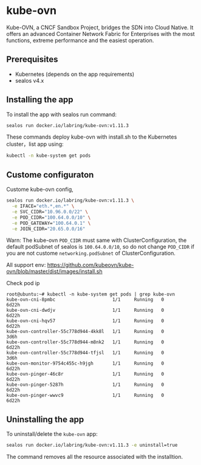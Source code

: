 # kube-ovn

Kube-OVN, a CNCF Sandbox Project, bridges the SDN into Cloud Native. It offers an advanced Container Network Fabric for Enterprises with the most functions, extreme performance and the easiest operation.

## Prerequisites

- Kubernetes (depends on the app requirements)
- sealos v4.x

## Installing the app

To install the app with sealos run  command:

```bash
sealos run docker.io/labring/kube-ovn:v1.11.3
```

These commands deploy kube-ovn with install.sh to the Kubernetes cluster，list app using:

```bash
kubectl -n kube-system get pods
```

## Custome configuraton

Custome  kube-ovn config,

```bash
sealos run docker.io/labring/kube-ovn:v1.11.3 \
  -e IFACE="eth.*,en.*" \
  -e SVC_CIDR="10.96.0.0/22" \
  -e POD_CIDR="100.64.0.0/10" \
  -e POD_GATEWAY="100.64.0.1" \
  -e JOIN_CIDR="20.65.0.0/16"
```

Warn: The kube-ovn `POD_CIDR` must same with ClusterConfiguration, the default podSubnet of sealos is `100.64.0.0/10`, so do not change `POD_CIDR` if you are not custome `networking.podSubnet`  of ClusterConfiguration.

All support env: https://github.com/kubeovn/kube-ovn/blob/master/dist/images/install.sh

Check pod ip

```shell
root@ubuntu:~# kubectl -n kube-system get pods | grep kube-ovn
kube-ovn-cni-8pmbc                     1/1     Running   0             6d22h
kube-ovn-cni-dwdjv                     1/1     Running   0             6d22h
kube-ovn-cni-hqv57                     1/1     Running   0             6d22h
kube-ovn-controller-55c778d944-4kk8l   1/1     Running   0             3d6h
kube-ovn-controller-55c778d944-m8nk2   1/1     Running   0             6d22h
kube-ovn-controller-55c778d944-tfjsl   1/1     Running   0             3d6h
kube-ovn-monitor-9754c455c-h9jgh       1/1     Running   0             6d22h
kube-ovn-pinger-46c8r                  1/1     Running   0             6d22h
kube-ovn-pinger-5287h                  1/1     Running   0             6d22h
kube-ovn-pinger-wwvc9                  1/1     Running   0             6d22h
```

## Uninstalling the app

To uninstall/delete the `kube-ovn` app:

```bash
sealos run docker.io/labring/kube-ovn:v1.11.3 -e uninstall=true
```

The command removes all the resource associated with the installtion.
